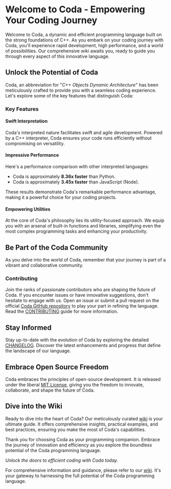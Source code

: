 # Welcome to Coda - Empowering Your Coding Journey

Welcome to Coda, a dynamic and efficient programming language built on the strong foundations of C++. 
As you embark on your coding journey with Coda, you'll experience rapid development, high performance, and a world of possibilities. Our comprehensive wiki awaits you, ready to guide you through every aspect of this innovative language.

## Unlock the Potential of Coda

Coda, an abbreviation for "*C++ Objects Dynamic Architecture*" has been meticulously 
crafted to provide you with a seamless coding experience. 
Let's explore some of the key features that distinguish Coda:

### Key Features

#### Swift Interpretation

Coda's interpreted nature facilitates swift and agile development. 
Powered by a C++ interpreter, Coda ensures your code runs efficiently 
without compromising on versatility.

#### Impressive Performance

Here's a performance comparison with other interpreted languages:

- Coda is approximately **8.36x faster** than Python.
- Coda is approximately **3.45x faster** than JavaScript (Node).

These results demonstrate Coda's remarkable performance advantage, 
making it a powerful choice for your coding projects.

#### Empowering Utilities

At the core of Coda's philosophy lies its utility-focused approach. 
We equip you with an arsenal of built-in functions and libraries, 
simplifying even the most complex programming tasks and enhancing your productivity.

## Be Part of the Coda Community

As you delve into the world of Coda, remember that your journey is part of a vibrant and collaborative community.

### Contributing

Join the ranks of passionate contributors who are shaping the future of Coda. 
If you encounter issues or have innovative suggestions, don't hesitate to engage with us. 
Open an issue or submit a pull request on the official [Coda GitHub repository](https://github.com/SujalChoudhari/Coda) 
to play your part in refining the language.
Read the [CONTRIBUTING](https://github.com/SujalChoudhari/Coda/blob/main/CONTRIBUTING.md) guide for more information.


## Stay Informed

Stay up-to-date with the evolution of Coda by exploring the detailed 
[CHANGELOG](https://github.com/SujalChoudhari/Coda/blob/main/CHANGELOG.md). 
Discover the latest enhancements and progress that define the landscape of our language.

## Embrace Open Source Freedom

Coda embraces the principles of open-source development. 
It is released under the liberal [MIT License](https://github.com/SujalChoudhari/Coda/blob/main/LICENSE), 
giving you the freedom to innovate, collaborate, and shape the future of Coda.

## Dive into the Wiki

Ready to dive into the heart of Coda? 
Our meticulously curated [wiki](https://github.com/SujalChoudhari/Coda/wiki) is your ultimate guide. 
It offers comprehensive insights, practical examples, and best practices, ensuring you make the most of Coda's capabilities.

Thank you for choosing Coda as your programming companion. 
Embrace the journey of innovation and efficiency as you explore the boundless potential of the Coda programming language.

*Unlock the doors to efficient coding with Coda today.*

For comprehensive information and guidance, please refer to our [wiki](https://github.com/SujalChoudhari/Coda/wiki). 
It's your gateway to harnessing the full potential of the Coda programming language.
